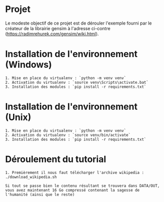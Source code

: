 # Projet

Le modeste objectif de ce projet est de dérouler l'exemple fourni par le créateur de la librairie gensim à l'adresse ci-contre (https://radimrehurek.com/gensim/wiki.html).

# Installation de l'environnement (Windows)

	1. Mise en place du virtualenv : `python -m venv venv`
	2. Activation du virtualenv : `source venv\Scripts\activate.bat`
	3. Installation des modules : `pip install -r requirements.txt`

# Installation de l'environnement (Unix)

	1. Mise en place du virtualenv : `python -m venv venv`
	2. Activation du virtualenv : `source venv/bin/activate`
	3. Installation des modules : `pip install -r requirements.txt`
	
# Déroulement du tutorial

	1. Premièrement il nous faut télécharger l'archive wikipedia : ./download_wikipedia.sh 

	Si tout se passe bien le contenu résultant se trouvera dans DATA/OUT, vous avez maintenant 16 Go compressé contenant la sagesse de l'humanité (ainsi que le	reste)
	

